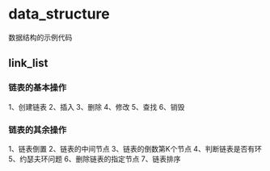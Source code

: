 # data_structure
数据结构的示例代码
## link_list
### 链表的基本操作
1、创建链表
2、插入
3、删除
4、修改
5、查找
6、销毁
### 链表的其余操作
1、链表倒置
2、链表的中间节点
3、链表的倒数第K个节点
4、判断链表是否有环
5、约瑟夫环问题
6、删除链表的指定节点
7、链表排序


